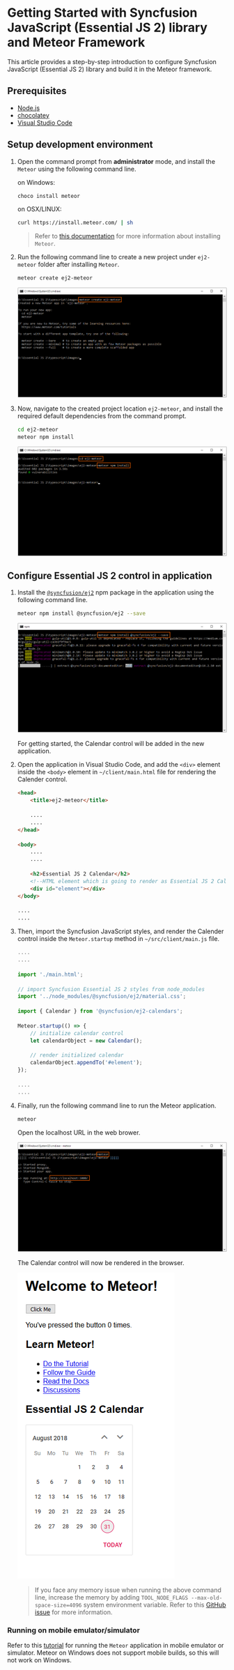 # Getting Started with Syncfusion JavaScript (Essential JS 2) library and Meteor Framework

This article provides a step-by-step introduction to configure Syncfusion JavaScript (Essential JS 2) library and build it in the Meteor framework.

## Prerequisites

* [Node.js](https://nodejs.org/en/)
* [chocolatey](https://chocolatey.org/install)
* [Visual Studio Code](https://code.visualstudio.com/)

## Setup development environment

1. Open the command prompt from **administrator** mode, and install the `Meteor` using the following command line.

    on Windows:

    ```sh
    choco install meteor
    ```

    on OSX/LINUX:

    ```sh
    curl https://install.meteor.com/ | sh
    ```

    > Refer to [this documentation](https://www.meteor.com/install) for more information about installing `Meteor`.

2. Run the following command line to create a new project under `ej2-meteor` folder after installing `Meteor`.

    ```sh
    meteor create ej2-meteor
    ```

    ![ej2 meteor new project](images/meteor-new-app.png)

3. Now, navigate to the created project location `ej2-meteor`, and install the required default dependencies from the command prompt.

    ```sh
    cd ej2-meteor
    meteor npm install
    ```

    ![ej2 meteor npm install](images/meteor-npm-install.png)

## Configure Essential JS 2 control in application

1. Install the [`@syncfusion/ej2`](https://www.npmjs.com/package/@syncfusion/ej2) npm package in the application using the following command line.

    ```sh
    meteor npm install @syncfusion/ej2 --save
    ```

    ![ej2 meteor npm ej2 install](images/meteor-ej2-install.png)

    For getting started, the Calendar control will be added in the new application.

2. Open the application in Visual Studio Code, and add the `<div>` element inside the `<body>` element in `~/client/main.html` file for rendering the Calender control.

    ```html
    <head>
        <title>ej2-meteor</title>

        ....
        ....
    </head>

    <body>
        ....
        ....

        <h2>Essential JS 2 Calendar</h2>
        <!--HTML element which is going to render as Essential JS 2 Calendar control-->
        <div id="element"></div>
    </body>

    ....
    ....
    ```

3. Then, import the Syncfusion JavaScript styles, and render the Calender control inside the `Meteor.startup` method in `~/src/client/main.js` file.

    ```js
    ....
    ....

    import './main.html';

    // import Syncfusion Essential JS 2 styles from node_modules
    import '../node_modules/@syncfusion/ej2/material.css';

    import { Calendar } from '@syncfusion/ej2-calendars';

    Meteor.startup(() => {
        // initialize calendar control
        let calendarObject = new Calendar();

        // render initialized calendar
        calendarObject.appendTo('#element');
    });

    ....
    ....

    ```

4. Finally, run the following command line to run the Meteor application.

    ```sh
    meteor
    ```

    Open the localhost URL in the web brower.

    ![ej2 meteor build](images/meteor-build.png)

    The Calendar control will now be rendered in the browser.

    ![ej2 meteor calendar](images/meteor-calendar.png)

    > If you face any memory issue when running the above command line, increase the memory by adding `TOOL_NODE_FLAGS --max-old-space-size=4096` system environment variable. Refer to this [GitHub issue](https://github.com/meteor/meteor/issues/9568#issuecomment-359785483) for more information.

### Running on mobile emulator/simulator

Refer to this [tutorial](https://www.meteor.com/tutorials/blaze/running-on-mobile) for running the `Meteor` application in mobile emulator or simulator. Meteor on Windows does not support mobile builds, so this will not work on Windows.
